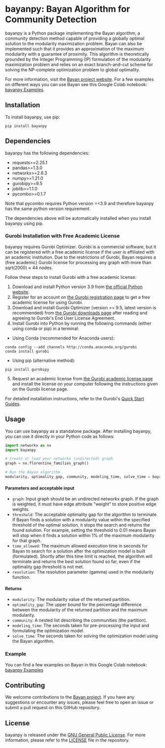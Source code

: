 # bayanpy: Bayan Algorithm for Community Detection

bayanpy is a Python package implementing the Bayan algorithm, a community detection method capable of providing a globally optimal solution to the modularity maximization problem. Bayan can also be implemented such that it provides an approximation of the maximum modularity with a guarantee of proximity. This algorithm is theoretically grounded by the Integer Programming (IP) formulation of the modularity maximization problem and relies on an exact branch-and-cut scheme for solving the NP-complete optimization problem to global optimality.

For more information, visit the [Bayan project website](https://bayanproject.github.io/).
For a few examples on different ways you can use Bayan see this Google Colab notebook: [bayanpy Examples](https://tinyurl.com/bayancolab).


## Installation

To install bayanpy, use pip:

```
pip install bayanpy
```

## Dependencies

bayanpy has the following dependencies:

- requests>=2.25.1
- pandas>=1.3.0
- networkx>=2.6.3
- numpy>=1.21.0
- gurobipy>=9.5
- joblib>=1.1.0
- pycombo>=0.1.7

Note that pycombo requires Python version =<3.9 and therefore bayanpy has the same python version requirement.

The dependencies above will be automatically installed when you install bayanpy using pip.



### Gurobi Installation with Free Academic License

bayanpy requires Gurobi Optimizer. Gurobi is a commercial software, but it can be registered with a free academic license if the user is affiliated with an academic institution. Due to the restrictions of Gurobi, Bayan requires a (free academic) Gurobi license for processing any graph with more than sqrt(2000) ≈ 44 nodes.

Follow these steps to install Gurobi with a free academic license:

1. Download and install Python version 3.9 from [the official Python website](https://www.python.org/downloads/).
2. Register for an account on [the Gurobi registration page](https://pages.gurobi.com/registration) to get a free academic license for using Gurobi.
3. Download and install Gurobi Optimizer (version >= 9.5, latest version is recommended) from [the Gurobi downloads page](https://www.gurobi.com/downloads/gurobi-optimizer-eula/) after reading and agreeing to Gurobi's End User License Agreement.
4. Install Gurobi into Python by running the following commands (either using conda or pip) in a terminal:
- Using Conda (recommended for Anaconda users):
```
conda config --add channels http://conda.anaconda.org/gurobi
conda install gurobi
```

- Using pip (alternative method):
```
pip install gurobipy
```

5. Request an academic license from [the Gurobi academic license page](https://www.gurobi.com/downloads/end-user-license-agreement-academic/) and install the license on your computer following the instructions given on the Gurobi license page.

For detailed installation instructions, refer to the Gurobi's [Quick Start Guides](https://support.gurobi.com/hc/en-us/articles/14799677517585-Getting-Started-with-Gurobi-Optimizer).

## Usage

You can use bayanpy as a standalone package. After installing bayanpy, you can use it directly in your Python code as follows:

```python
import networkx as nx
import bayanpy

# Create or load your networkx (undirected) graph 
graph = nx.florentine_families_graph()

# Run the Bayan algorithm
modularity, optimality_gap, community, modeling_time, solve_time = bayanpy.bayan(graph, threshold=0.001, time_allowed=60, resolution=1)
```



#### Parameters and acceptable input

- `graph`: Input graph should be an undirected networkx graph. If the graph is weighted, it must have edge attribute "weight" to store positive edge weights.
- `threshold`: The acceptable optimality gap for the algorithm to terminate. If Bayan finds a solution with a modularity value within the specified threshold of the optimal solution, it stops the search and returns the found solution. For example, setting the threshold to 0.01 means Bayan will stop when it finds a solution within 1% of the maximum modularity for that graph.
- `time_allowed`: The maximum allowed execution time in seconds for Bayan to search for a solution after the optimization model is built (formulated). Shortly after this time limit is reached, the algorithm will terminate and returns the best solution found so far, even if the optimality gap threshold is not met.
- `resolution`: The resolution parameter (gamma) used in the modularity function.

#### Returns

- `modularity`: The modularity value of the returned partition.
- `optimality_gap`: The upper bound for the percentage difference between the modularity of the returned partition and the maximum modularity.
- `community`: A nested list describing the communities (the partition).
- `modeling_time`: The seconds taken for pre-processing the input and formulating the optimization model.
- `solve_time`: The seconds taken for solving the optimization model using the Bayan algorithm.


### Example
You can find a few examples on Bayan in this Google Colab notebook: [bayanpy Examples](https://tinyurl.com/bayancolab)


## Contributing

We welcome contributions to the [Bayan project](https://bayanproject.github.io/). If you have any suggestions or encounter any issues, please feel free to open an issue or submit a pull request on this GitHub repository.

## License

bayanpy is released under the [GNU General Public License](LICENSE). For more information, please refer to the [LICENSE](LICENSE) file in the repository.




